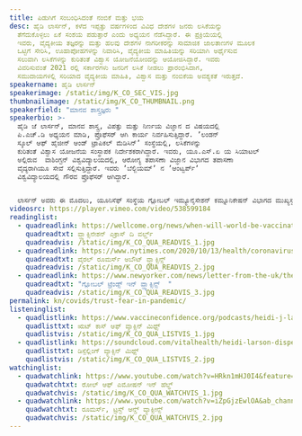 ```yaml
---
title: ಪಿಡುಗಿಗೆ ಸಂಬಂಧಿಸಿದಂತೆ ನಂಬಿಕೆ ಮತ್ತು ಭಯ
desc: ಹೈಡಿ ಲಾರ್ಸನ್, ಕಳೆದ ಇಪ್ಪತ್ತು ವರ್ಷಗಳಿಂದ ವಿವಿಧ ದೇಶಗಳ ಜನರು ಲಸಿಕೆಯನ್ನು
  ತೆಗೆದುಕೊಳ್ಳಲು ಏಕೆ ಸಂಶಯ ಪಡುತ್ತಾರೆ ಎಂದು ಅಧ್ಯಯನ ನೆಡೆಸಿದ್ದಾರೆ. ಈ ಪ್ರಕ್ರಿಯೆಯಲ್ಲಿ
  ಇವರು, ವೈದ್ಯಕೀಯ ತಜ್ಞರನ್ನು ಮತ್ತು ಹಲವು ದೇಶಗಳ ನಾಗರೀಕರನ್ನು ಸಾಮಾಜಿಕ ಜಾಲತಾಣಗಳ ಮೂಲಕ
  ಒಟ್ಟಿಗೆ ಸೇರಿಸಿ, ಊಹಾಪೋಹಗಳನ್ನು ನಿವಾರಿಸಿ, ವೈದ್ಯಕೀಯ ಮಾಹಿತಿಯನ್ನು ಸರಿಯಾಗಿ ಅರ್ಥೈಸುವ
  ಸಲುವಾಗಿ ಲಸಿಕೆಗಳನ್ನು ಕುರಿತಂತೆ ವಿಶ್ವಾಸ ಯೋಜನೆಯೋಂದನ್ನು ಆಯೋಜಿಸಿದ್ದಾರೆ. ಇವರು
  ವಿವರಿಸುವಂತೆ 2021 ರಲ್ಲಿ ಸರ್ಕಾರಗಳು ಜನರಿಗೆ ಲಸಿಕೆ ನೀಡಲು ಪ್ರಾರಂಭಿಸಿದಾಗ,
  ಸಮುದಾಯಗಳಲ್ಲಿ ಸರಿಯಾದ ವೈದ್ಯಕೀಯ ಮಾಹಿತಿ, ವಿಶ್ವಾಸ ಮತ್ತು ನಂಬಿಕೆಯ ಅವಶ್ಯಕತೆ ಇರುತ್ತದೆ.
speakername: ಹೈಡಿ ಲಾರ್ಸನ್
speakerimage: /static/img/K_CO_SEC_VIS.jpg
thumbnailimage: /static/img/K_CO_THUMBNAIL.png
speakerfield: "ಮಾನವ ಶಾಸ್ತ್ರಜ್ಞರು "
speakerbio: >-
  ಹೈಡಿ ಜೆ ಲಾರ್ಸನ್, ಮಾನವ ಶಾಸ್ತ್ರ, ವಿಪತ್ತು ಮತ್ತು ನಿರ್ಣಯ ವಿಜ್ಞಾನ ದ ವಿಷಯದಲ್ಲಿ
  ಪಿ.ಎಚ್.ಡಿ ಅಧ್ಯಯನ ಮಾಡಿ, ಪ್ರೊಫೆಸರ್ ಆಗಿ ಕಾರ್ಯ ನಿರ್ವಹಿಸುತ್ತಿದ್ದಾರೆ. ʼಲಂಡನ್‌
  ಸ್ಕೂಲ್‌ ಆಫ್‌ ಹೈಜೀನ್‌ ಆಂಡ್‌ ಟ್ರಾಪಿಕಲ್‌ ಮೆಡಿಸಿನ್‌ʼ ಸಂಸ್ಥೆಯಲ್ಲಿ, ಲಸಿಕೆಗಳನ್ನು
  ಕುರಿತಂತೆ ವಿಶ್ವಾಸ ಯೋಜನೆಯ ಸಂಸ್ಥಾಪಕ ನಿರ್ದೇಶಕರಾಗಿದ್ದಾರೆ. ಇವರು, ಯೂ.ಎಸ್.ಏ ಯ ಸಿಯಾಟಲ್‌
  ಅಲ್ಲಿರುವ  ವಾಶಿಂಗ್ಟನ್‌ ವಿಶ್ವವಿದ್ಯಾಲಯದಲ್ಲಿ, ಆರೋಗ್ಯ ತಪಾಸಣಾ ವಿಜ್ಞಾನ ವಿಭಾಗದ ತಪಾಸಣಾ
  ವೈದ್ಯರಾಗಿಯೂ ಸೇವೆ ಸಲ್ಲಿಸುತ್ತಿದ್ದಾರೆ. ಇವರು ʼಬೆಲ್ಜಿಯಮ್‌ʼ ನ ʼಆಂಟ್ವರ್ಪ್‌ʼ
  ವಿಶ್ವವಿದ್ಯಾಲಯದಲ್ಲಿ ಗೌರವ ಪ್ರೊಫೆಸರ್ ಆಗಿದ್ದಾರೆ.  


  ಲಾರ್ಸನ್ ಅವರು ಈ ಮೊದಲು, ಯೂನಿಸೆಫ್‌ ಸಂಸ್ಥೆಯ ಗ್ಲೋಬಲ್‌ ಇಮ್ಯೂನೈಸೇಶನ್‌ ಕಮ್ನೂನಿಕೇಷನ್‌ ವಿಭಾಗದ ಮುಖ್ಯಸ್ಥರಾಗಿ ʼಜಿ.ಏ.ವಿ.ಐʼ ಕಾರ್ಯಪಡೆಯ ಅಧ್ಯಕ್ಷರಾಗಿ ಸೇವೆ ಸಲ್ಲಿಸಿದ್ದಾರೆ. ಇವರು ವಿಶ್ವ ಆರೋಗ್ಯ ಸಂಸ್ಥೆಯ ʼಸೇಜ್‌ʼ ಕಾರ್ಯ ಸಮೂಹದಲ್ಲಿ ಲಸಿಕೆ ಹಿಂಜರಿಕೆಯನ್ನು ನಿವಾರಿಸಲು ಶ್ರಮ ವಹಿಸಿದ್ದಾರೆ. ಲಸಿಕೆ ಹಿಂಜರಿಕೆಯನ್ನು ಸಮಂಜಸವಾಗಿ ನಿವಾರಿಸಲು ವಿಶ್ವ ಆರೋಗ್ಯ ಸಂಸ್ಥೆಯಲ್ಲಿ ʼವಿ.ಸಿ.ಪಿʼ ಕೇಂದ್ರವಿದೆ. ಸಾಮಾಜಿಕ ಮತ್ತು ರಾಜಕೀಯ ಹಸ್ತಕ್ಷೇಪವು ಸ್ವಾಸ್ಥ್ಯ ಸಂಬಂಧಿತ ನೀತಿಗಳ ಮೇಲೆ ಹೇಗೆ ಪ್ರಭಾವವನ್ನು ಉಂಟು ಮಾಡುತ್ತವೆ ಎಂಬ ವಿಷಯವನ್ನು ಕುರಿತಂತೆ ಅಧ್ಯಯನ ನೆಡೆಸಿದ್ದಾರೆ. ತಪಾಸಣಾ ಪ್ರಕ್ರಿಯೆಯಿಂದ ಹಿಡಿದು, ಲಸಿಕೆ ನೀಡುವವರೆಗೆ ಎಲ್ಲ ಹಂತಗಳಲ್ಲೂ ಎದುರಾಗುವ ತೊಂದರೆಗಳ ಮತ್ತು ಗಾಳಿ ಸುದ್ದಿಗಳ ನಿರ್ವಹಣೆ ಹಾಗೂ ಸಾರ್ವಜನಿಕ ವಿಶ್ವಾಸವನ್ನು ಯಾವ ಬಗೆಯಲ್ಲಿ ಗಳಿಸಬೇಕು ಎಂಬ ನಿಟ್ಟನಲ್ಲಿ ಪ್ರಮುಖವಾಗಿ ಸಂಶೋಧನೆ ನೆಡೆಸಿದ್ದಾರೆ.
videosrc: https://player.vimeo.com/video/538599184
readinglist:
  - quadreadlink: https://wellcome.org/news/when-will-world-be-vaccinated-against-covid-19
    quadreadtxt: ವ್ಹ್ಯಾಕ್ಸಿನೇಶನ್‌ ಎಕ್ರಾಸ್‌ ದಿ ವರ್ಲ್ಡ್‌
    quadreadvis: /static/img/K_CO_QUA_READVIS_1.jpg
  - quadreadlink: https://www.nytimes.com/2020/10/13/health/coronavirus-vaccine-hesitancy-larson.html
    quadreadtxt: ವೈರಲ್ ರೂಮರ್ಸ್‌ ಅಬೌಟ್ ‌ವ್ಹ್ಯಾಕ್ಸಿನ್ಸ್
    quadreadvis: /static/img/K_CO_QUA_READVIS_2.jpg
  - quadreadlink: https://www.newyorker.com/news/letter-from-the-uk/the-fight-against-vaccine-misinformation
    quadreadtxt: "ಗ್ಲೋಬಲ್ ಟ್ರೆಂಡ್ಸ್‌ ಇನ್‌ ವ್ಹ್ಯಾಕ್ಸಿನ್ಸ್  "
    quadreadvis: /static/img/K_CO_QUA_READVIS_3.jpg
permalink: kn/covids/trust-fear-in-pandemic/
listeninglist:
  - quadlistlink: https://www.vaccineconfidence.org/podcasts/heidi-j-larson-on-the-root-causes-of-vaccine-hesitancy
    quadlisttxt: ಋಟ್‌ ಕಾಸ್‌ ಆಫ್‌ ವ್ಯಾಕ್ಸಿನ್‌ ಮಿಥ್ಸ್
    quadlistvis: /static/img/K_CO_QUA_LISTVIS_1.jpg
  - quadlistlink: https://soundcloud.com/vitalhealth/heidi-larson-dispelling-vaccine-myths-in-the-covid-19-era
    quadlisttxt: ಡಿಸ್ಪೆಲ್ಲಿಂಗ್‌ ವ್ಯಾಕ್ಸಿನ್‌ ಮಿಥ್ಸ್
    quadlistvis: /static/img/K_CO_QUA_LISTVIS_2.jpg
watchinglist:
  - quadwatchlink: https://www.youtube.com/watch?v=HRkn1mHJ0I4&feature=emb_logo
    quadwatchtxt: ರೋಲ್‌ ಆಫ್‌ ಎಮೋಷನ್‌ ಇನ್‌ ಹೆಲ್ಥ್‌
    quadwatchvis: /static/img/K_CO_QUA_WATCHVIS_1.jpg
  - quadwatchlink: https://www.youtube.com/watch?v=iZpGjzEwlOA&ab_channel=TEDMED
    quadwatchtxt: ರೂಮರ್ಸ್‌, ಟ್ರಸ್ಟ್‌ ಆನ್ಡ್‌ ವ್ಯಾಕ್ಸೀನ್ಸ್
    quadwatchvis: /static/img/K_CO_QUA_WATCHVIS_2.jpg
---
```

